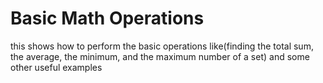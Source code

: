 # Basic Math Operations
this shows how to perform the basic operations like(finding the total sum, the average, the minimum, and the maximum number of a set) and some other useful examples
